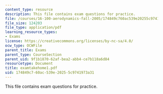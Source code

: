 ```yaml
---
content_type: resource
description: This file contains exam questions for practice.
file: /courses/16-100-aerodynamics-fall-2005/174849c760ac539e20255c9741973a31_examtakehome1.pdf
file_size: 124203
file_type: application/pdf
learning_resource_types:
- Exams
license: https://creativecommons.org/licenses/by-nc-sa/4.0/
ocw_type: OCWFile
parent_title: Exams
parent_type: CourseSection
parent_uid: 9f1b1870-62af-bea2-abb4-ce7b118a6d84
resourcetype: Document
title: examtakehome1.pdf
uid: 174849c7-60ac-539e-2025-5c9741973a31
---
```

This file contains exam questions for practice.